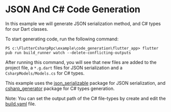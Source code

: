 # JSON And C# Code Generation

In this example we will generate JSON serialization method, and C# types for our Dart classes.

To start generating code, run the following command:

```console
PS c:\FlutterCsharpRpc\example\code_generation\flutter_app> flutter pub run build_runner watch --delete-conflicting-outputs
```

After running this command, you will see that new files are added to the project file, a `*.g.dart` files for JSON serialization and a `CsharpModels/Models.cs` for C# types.

This example uses the [json_serializable](https://pub.dev/packages/json_serializable) package for JSON serialization, and [csharp_generator](https://pub.dev/packages/csharp_generator) package for C# types generation.

Note: You can set the output path of the C# file-types by create and edit the [build.yaml](https://github.com/YehudaKremer/FlutterCsharpRpc/tree/main/example/code_generation/flutter_app/build.yaml) file.
